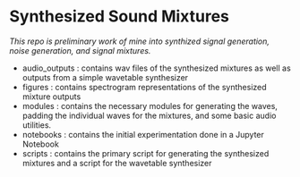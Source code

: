 # Synthesized Sound Mixtures

_This repo is preliminary work of mine into synthized signal generation, noise generation, and signal mixtures._

* audio_outputs : contains wav files of the synthesized mixtures as well as outputs from a simple wavetable synthesizer
* figures : contains spectrogram representations of the synthesized mixture outputs
* modules : contains the necessary modules for generating the waves, padding the individual waves for the mixtures, and some basic audio utilities.
* notebooks : contains the initial experimentation done in a Jupyter Notebook
* scripts : contains the primary script for generating the synthesized mixtures and a script for the wavetable synthesizer
